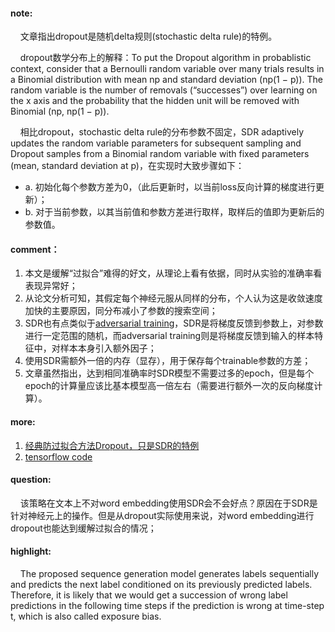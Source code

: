 #### note:

&nbsp;&nbsp;&nbsp;&nbsp;文章指出dropout是随机delta规则(stochastic delta rule)的特例。

&nbsp;&nbsp;&nbsp;&nbsp;dropout数学分布上的解释：To put the Dropout algorithm in probablistic context, consider that a Bernoulli random variable over many trials results in a Binomial distribution with mean np and standard deviation (np(1 − p)). The random variable is the number of removals (“successes”) over learning on the x axis and the probability that the hidden unit will be removed with Binomial (np, np(1 − p)).

&nbsp;&nbsp;&nbsp;&nbsp;相比dropout，stochastic delta rule的分布参数不固定，SDR adaptively updates the random variable parameters for subsequent sampling and Dropout samples from a Binomial random variable with fixed parameters (mean, standard deviation at p)，在实现时大致步骤如下：
  + a. 初始化每个参数方差为0，（此后更新时，以当前loss反向计算的梯度进行更新）；
  + b. 对于当前参数，以其当前值和参数方差进行取样，取样后的值即为更新后的参数值。

#### comment：
  1. 本文是缓解“过拟合”难得的好文，从理论上看有依据，同时从实验的准确率看表现异常好；
  2. 从论文分析可知，其假定每个神经元服从同样的分布，个人认为这是收敛速度加快的主要原因，同分布减小了参数的搜索空间；
  3. SDR也有点类似于[adversarial training](https://github.com/xwzhong/papernote/blob/master/regularization/Explaining%20and%20Harnessing%20Adversarial%20Examples.md)，SDR是将梯度反馈到参数上，对参数进行一定范围的随机，而adversarial training则是将梯度反馈到输入的样本特征中，对样本本身引入额外因子；
  4. 使用SDR需额外一倍的内存（显存），用于保存每个trainable参数的方差；
  5. 文章虽然指出，达到相同准确率时SDR模型不需要过多的epoch，但是每个epoch的计算量应该比基本模型高一倍左右（需要进行额外一次的反向梯度计算）。

#### more:
  1. [经典防过拟合方法Dropout，只是SDR的特例](https://zhuanlan.zhihu.com/p/43083693)
  2. [tensorflow code](https://github.com/noahfl/densenet-sdr)

#### question:
&nbsp;&nbsp;&nbsp;&nbsp;该策略在文本上不对word embedding使用SDR会不会好点？原因在于SDR是针对神经元上的操作。但是从dropout实际使用来说，对word embedding进行dropout也能达到缓解过拟合的情况；

#### highlight:
&nbsp;&nbsp;&nbsp;&nbsp;The proposed sequence generation model generates labels sequentially and predicts the next label conditioned on its previously predicted labels. Therefore, it is likely that we would get a succession of wrong label predictions in the following time steps if the prediction is wrong at time-step t, which is also called exposure bias.
